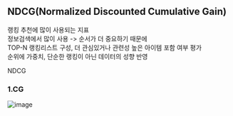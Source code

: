 ## NDCG(Normalized Discounted Cumulative Gain)


랭킹 추천에 많이 사용되는 지표     
정보검색에서 많이 사용 -> 순서가 더 중요하기 때문에        
TOP-N 랭킹리스트 구성, 더 관심있거나 관련성 높은 아이템 포함 여부 평가         
순위에 가중치, 단순한 랭킹이 아닌 데이터의 성향 반영     

NDCG          
      
### 1.CG
![image](https://user-images.githubusercontent.com/66204538/119470175-0bb97100-bd83-11eb-8696-27d9956c1403.png)
